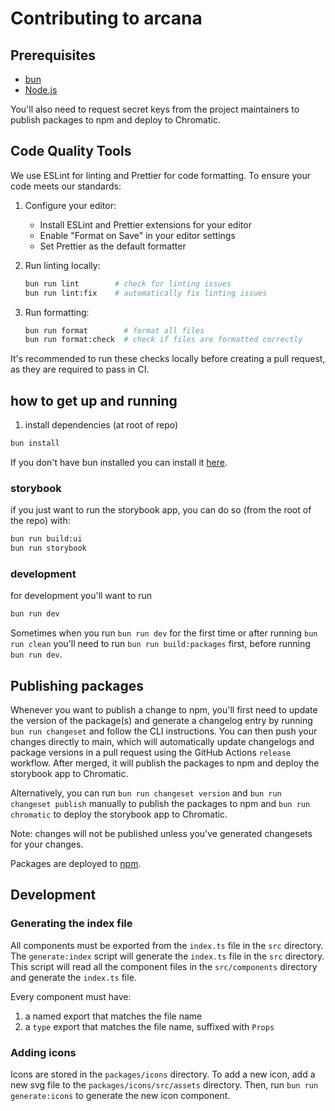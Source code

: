 # Contributing to arcana

## Prerequisites

- [bun](https://bun.sh/docs/installation)
- [Node.js](https://nodejs.org/en/download/)

You'll also need to request secret keys from the project maintainers to publish packages to npm and deploy to Chromatic.

## Code Quality Tools

We use ESLint for linting and Prettier for code formatting. To ensure your code meets our standards:

1. Configure your editor:

   - Install ESLint and Prettier extensions for your editor
   - Enable "Format on Save" in your editor settings
   - Set Prettier as the default formatter

2. Run linting locally:

   ```bash
   bun run lint        # check for linting issues
   bun run lint:fix    # automatically fix linting issues
   ```

3. Run formatting:
   ```bash
   bun run format        # format all files
   bun run format:check  # check if files are formatted correctly
   ```

It's recommended to run these checks locally before creating a pull request, as they are required to pass in CI.

## how to get up and running

1. install dependencies (at root of repo)

```bash
bun install
```

If you don't have bun installed you can install it [here](https://bun.sh/docs/installation).

### storybook

if you just want to run the storybook app, you can do so (from the root of the repo) with:

```bash
bun run build:ui
bun run storybook
```

### development

for development you'll want to run

```bash
bun run dev
```

Sometimes when you run `bun run dev` for the first time or after running `bun run clean` you'll need to run `bun run build:packages` first, before running `bun run dev`.

## Publishing packages

Whenever you want to publish a change to npm, you'll first need to update the version of the package(s) and generate a changelog entry by running `bun run changeset` and follow the CLI instructions. You can then push your changes directly to main, which will automatically update changelogs and package versions in a pull request using the GitHub Actions `release` workflow. After merged, it will publish the packages to npm and deploy the storybook app to Chromatic.

Alternatively, you can run `bun run changeset version` and `bun run changeset publish` manually to publish the packages to npm and `bun run chromatic` to deploy the storybook app to Chromatic.

Note: changes will not be published unless you've generated changesets for your changes.

Packages are deployed to [npm](https://www.npmjs.com/settings/theblairwitch/packages).

## Development

### Generating the index file

All components must be exported from the `index.ts` file in the `src` directory. The `generate:index` script will generate the `index.ts` file in the `src` directory. This script will read all the component files in the `src/components` directory and generate the `index.ts` file.

Every component must have:

1. a named export that matches the file name
2. a `type` export that matches the file name, suffixed with `Props`

### Adding icons

Icons are stored in the `packages/icons` directory. To add a new icon, add a new svg file to the `packages/icons/src/assets` directory. Then, run `bun run generate:icons` to generate the new icon component.
